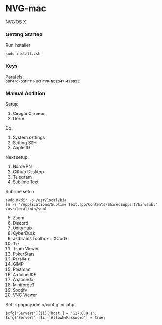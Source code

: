 # NVG-mac
NVG OS X

### Getting Started

Run installer

```
sudo install.zsh
```

### Keys

Parallels:  
`QBP4PG-5SMPTH-KCMPVR-NE2S47-429DSZ`  

### Manual Addition

Setup:  
1. Google Chrome
2. ITerm

Do:  
1. System settings  
2. Setting SSH  
3. Apple ID  
  
Next setup:  
1. NordVPN
2. Github Desktop
3. Telegram
4. Sublime Text


Sublime setup  
```
sudo mkdir -p /usr/local/bin
ln -s "/Applications/Sublime Text.app/Contents/SharedSupport/bin/subl" /usr/local/bin/subl 
```

5. Zoom
6. Discord
7. UnityHub
8. CyberDuck
9. Jetbrains Toolbox + XCode
10. Tor
11. Team Viewer
12. PokerStars
13. Parallels
14. GIMP
15. Postman
16. Arduino IDE
17. Anaconda
18. Miniforge3
19. Spotify
20. VNC Viewer

Set in phpmyadmin/config.inc.php:  
```
$cfg['Servers'][$i]['host'] = '127.0.0.1';
$cfg['Servers'][$i]['AllowNoPassword'] = true;
```